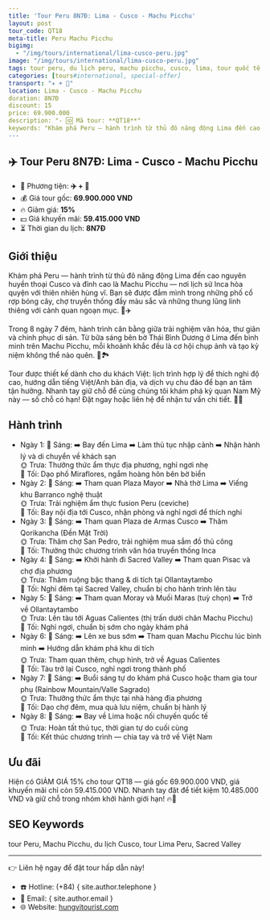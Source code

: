 ```yaml
---
title: 'Tour Peru 8N7Đ: Lima - Cusco - Machu Picchu'
layout: post
tour_code: QT18
meta-title: Peru Machu Picchu
bigimg:
  - "/img/tours/international/lima-cusco-peru.jpg"
image: "/img/tours/international/lima-cusco-peru.jpg"
tags: tour peru, du lịch peru, machu picchu, cusco, lima, tour quốc tế
categories: [tours#international, special-offer]
transport: "✈️ + 🚌"
location: Lima - Cusco - Machu Picchu
duration: 8N7Đ
discount: 15
price: 69.900.000
description: "- 🆔 Mã tour: **QT18**"
keywords: "Khám phá Peru — hành trình từ thủ đô năng động Lima đến cao nguyên huyền thoại Cusco và đỉnh cao là Machu Picchu — nơi lịch sử Inca hòa quyện với thiên nhiên hùng vĩ. Bạn sẽ được đắm mình trong những phố cổ rợp bóng cây, chợ truyền thống đầy màu sắc và những thung lũng linh thiêng với cảnh quan ngoạn mục. 🌄✈️"
---
```


## ✈️ Tour Peru 8N7Đ: Lima - Cusco - Machu Picchu

- 🚗 Phương tiện: **✈️ + 🚌**
- 💰 Giá tour gốc: **69.900.000 VND**
- 🔥 Giảm giá: **15%**
- 💵 Giá khuyến mãi: **59.415.000 VND**
- ⏳ Thời gian du lịch: **8N7Đ**

## Giới thiệu
Khám phá Peru — hành trình từ thủ đô năng động Lima đến cao nguyên huyền thoại Cusco và đỉnh cao là Machu Picchu — nơi lịch sử Inca hòa quyện với thiên nhiên hùng vĩ. Bạn sẽ được đắm mình trong những phố cổ rợp bóng cây, chợ truyền thống đầy màu sắc và những thung lũng linh thiêng với cảnh quan ngoạn mục. 🌄✈️

Trong 8 ngày 7 đêm, hành trình cân bằng giữa trải nghiệm văn hóa, thư giãn và chinh phục di sản. Từ bữa sáng bên bờ Thái Bình Dương ở Lima đến bình minh trên Machu Picchu, mỗi khoảnh khắc đều là cơ hội chụp ảnh và tạo kỷ niệm không thể nào quên. 📸🏞️

Tour được thiết kế dành cho du khách Việt: lịch trình hợp lý để thích nghi độ cao, hướng dẫn tiếng Việt/Anh bản địa, và dịch vụ chu đáo để bạn an tâm tận hưởng. Nhanh tay giữ chỗ để cùng chúng tôi khám phá kỳ quan Nam Mỹ này — số chỗ có hạn! Đặt ngay hoặc liên hệ để nhận tư vấn chi tiết. 📲✨

## Hành trình
- Ngày 1:
  🌅 Sáng: ➡️ Bay đến Lima ➡️ Làm thủ tục nhập cảnh ➡️ Nhận hành lý và di chuyển về khách sạn  
  🌞 Trưa: Thưởng thức ẩm thực địa phương, nghỉ ngơi nhẹ  
  🌙 Tối: Dạo phố Miraflores, ngắm hoàng hôn bên bờ biển
- Ngày 2:
  🌅 Sáng: ➡️ Tham quan Plaza Mayor ➡️ Nhà thờ Lima ➡️ Viếng khu Barranco nghệ thuật  
  🌞 Trưa: Trải nghiệm ẩm thực fusion Peru (ceviche)  
  🌙 Tối: Bay nội địa tới Cusco, nhận phòng và nghỉ ngơi để thích nghi
- Ngày 3:
  🌅 Sáng: ➡️ Tham quan Plaza de Armas Cusco ➡️ Thăm Qorikancha (Đền Mặt Trời)  
  🌞 Trưa: Thăm chợ San Pedro, trải nghiệm mua sắm đồ thủ công  
  🌙 Tối: Thưởng thức chương trình văn hóa truyền thống Inca
- Ngày 4:
  🌅 Sáng: ➡️ Khởi hành đi Sacred Valley ➡️ Tham quan Pisac và chợ địa phương  
  🌞 Trưa: Thăm ruộng bậc thang & di tích tại Ollantaytambo  
  🌙 Tối: Nghỉ đêm tại Sacred Valley, chuẩn bị cho hành trình lên tàu
- Ngày 5:
  🌅 Sáng: ➡️ Tham quan Moray và Muối Maras (tuỳ chọn) ➡️ Trở về Ollantaytambo  
  🌞 Trưa: Lên tàu tới Aguas Calientes (thị trấn dưới chân Machu Picchu)  
  🌙 Tối: Nghỉ ngơi, chuẩn bị sớm cho ngày khám phá
- Ngày 6:
  🌅 Sáng: ➡️ Lên xe bus sớm ➡️ Tham quan Machu Picchu lúc bình minh ➡️ Hướng dẫn khám phá khu di tích  
  🌞 Trưa: Tham quan thêm, chụp hình, trở về Aguas Calientes  
  🌙 Tối: Tàu trở lại Cusco, nghỉ ngơi trong thành phố
- Ngày 7:
  🌅 Sáng: ➡️ Buổi sáng tự do khám phá Cusco hoặc tham gia tour phụ (Rainbow Mountain/Valle Sagrado)  
  🌞 Trưa: Thưởng thức ẩm thực tại nhà hàng địa phương  
  🌙 Tối: Dạo chợ đêm, mua quà lưu niệm, chuẩn bị hành lý
- Ngày 8:
  🌅 Sáng: ➡️ Bay về Lima hoặc nối chuyến quốc tế  
  🌞 Trưa: Hoàn tất thủ tục, thời gian tự do cuối cùng  
  🌙 Tối: Kết thúc chương trình — chia tay và trở về Việt Nam

## Ưu đãi
Hiện có GIẢM GIÁ 15% cho tour QT18 — giá gốc 69.900.000 VND, giá khuyến mãi chỉ còn 59.415.000 VND. Nhanh tay đặt để tiết kiệm 10.485.000 VND và giữ chỗ trong nhóm khởi hành giới hạn! 🔥💸

## SEO Keywords
tour Peru, Machu Picchu, du lịch Cusco, tour Lima Peru, Sacred Valley

---

👉 Liên hệ ngay để đặt tour hấp dẫn này!

- ☎️ Hotline: (+84) { site.author.telephone }
- 📧 Email: { site.author.email }
- 🌐 Website: [hungvitourist.com](https://hungvitourist.com)

